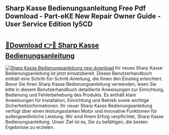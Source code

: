 ## Sharp Kasse Bedienungsanleitung Free Pdf Download - Part-eKE New Repair Owner Guide - User Service Edition Iy5CD

# <h2><a href="http://df5iw97.blite.top/?on=Sharp+Kasse+Bedienungsanleitung">🔗Download 👉🔴 Sharp Kasse Bedienungsanleitung</a></h2>

[![Sharp Kasse Bedienungsanleitung new download](https://i.imgur.com/lujVjoI.png)](http://df5iw97.blite.top/?on=Sharp+Kasse+Bedienungsanleitung)
Ihr neues Sharp Kasse Bedienungsanleitung ist jetzt einsatzbereit. Dieses Benutzerhandbuch enthält eine Schritt-für-Schritt-Anleitung, die Ihnen den Einstieg erleichtert. Bevor Sie Ihren Sharp Kasse Bedienungsanleitung verwenden, lesen Sie bitte in diesem Benutzerhandbuch detaillierte Anweisungen zur Einrichtung, Bedienung und Fehlerbehebung des Produkts. Es enthält klare Anweisungen für Installation, Einrichtung und Betrieb sowie wichtige Sicherheitsinformationen. Ihr neuer Sharp Kasse Bedienungsanleitung verfügt über einen leistungsstarken Motor und innovative Funktionen für außergewöhnliche Leistung. Wir sind Ihrem Erfolg verpflichtet, Sharp Kasse Bedienungsanleitung. Unser Ziel ist es, Sie zu befähigen, die besten Ergebnisse zu erzielen.
